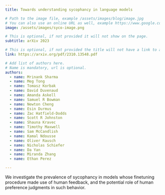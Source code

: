 ```yaml
---
title: Towards understanding sycophancy in language models

# Path to the image file, example /assets/images/blog/image.jpg
# You can also use an online URL as well, example https://www.google.com/image.jpg
image: /assets/images/syco-image.png

# This is optional, if not provided it will not show on the page.
subtitle: arXiv 2023

# This is optional, if not provided the title will not have a link to anywhere
link: https://arxiv.org/pdf/2310.13548.pdf

# Add list of authors here.
# Name is mandatory, url is optional.
authors:
  - name: Mrinank Sharma
  - name: Meg Tong
  - name: Tomasz Korbak
  - name: David Duvenaud
  - name: Amanda Askell
  - name: Samuel R Bowman
  - name: Newton Cheng
  - name: Esin Durmus
  - name: Zac Hatfield-Dodds
  - name: Scott R Johnston
  - name: Shauna Kravec
  - name: Timothy Maxwell
  - name: Sam McCandlish
  - name: Kamal Ndousse
  - name: Oliver Rausch
  - name: Nicholas Schiefer
  - name: Da Yan
  - name: Miranda Zhang
  - name: Ethan Perez

---
```


<!--Abstract-->

We investigate the prevalence of sycophancy in models whose finetuning procedure made use of human feedback, and the potential role of human preference judgments in such behavior.
